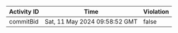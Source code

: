 | Activity ID | Time | Violation |
| --- | --- | --- |
| commitBid | Sat, 11 May 2024 09:58:52 GMT | false |